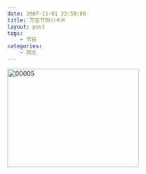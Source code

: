 ```yaml
---
date: 2007-11-01 22:59:00
title: 万圣节的小卡片
layout: post
tags:
    - 节日
categories:
    - 网志
---
```

<a href="http://pic.ztpala.com/wp-content/uploads/2007/11/00005.jpg"><img class="alignnone size-medium wp-image-1126" title="00005" src="http://pic.ztpala.com/wp-content/uploads/2007/11/00005.jpg?w=300" alt="00005" width="300" height="225" /></a>
